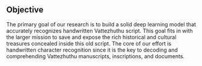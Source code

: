 ## Objective

The primary goal of our research is to build a solid deep learning model that accurately recognizes handwritten Vattezhuthu script. This goal fits in with the larger mission to save and expose the rich historical and cultural treasures concealed inside this old script. The core of our effort is handwritten character recognition since it is the key to decoding and comprehending Vattezhuthu manuscripts, inscriptions, and documents.
